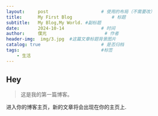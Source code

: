 ```yaml
---
layout:     post   				    # 使用的布局（不需要改）
title:      My First Blog 				# 标题 
subtitle:   My Blog,My World. #副标题
date:       2024-10-14 				# 时间
author:     僕光 						# 作者
header-img:  img/3.jpg	#这篇文章标题背景图片
catalog: true 						# 是否归档
tags:								#标签
    - 生活
---
```


## Hey
>这是我的第一篇博客。

进入你的博客主页，新的文章将会出现在你的主页上.
